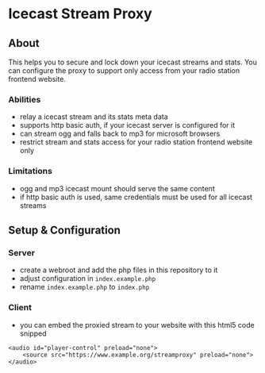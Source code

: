 # Icecast Stream Proxy

## About

This helps you to secure and lock down your icecast streams and stats.
You can configure the proxy to support only access from your radio station frontend website.

### Abilities

- relay a icecast stream and its stats meta data
- supports http basic auth, if your icecast server is configured for it
- can stream ogg and falls back to mp3 for microsoft browsers
- restrict stream and stats access for your radio station frontend website only

### Limitations

- ogg and mp3 icecast mount should serve the same content
- if http basic auth is used, same credentials must be used for all icecast streams

## Setup & Configuration

### Server

- create a webroot and add the php files in this repository to it
- adjust configuration in `index.example.php`
- rename `index.example.php` to `index.php`

### Client

- you can embed the proxied stream to your website with this html5 code snipped
```
<audio id="player-control" preload="none">
    <source src="https://www.example.org/streamproxy" preload="none">
</audio>
```
